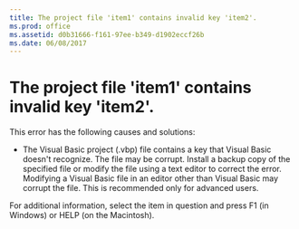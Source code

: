 ```yaml
---
title: The project file 'item1' contains invalid key 'item2'.
ms.prod: office
ms.assetid: d0b31666-f161-97ee-b349-d1902eccf26b
ms.date: 06/08/2017
---
```



# The project file 'item1' contains invalid key 'item2'.

This error has the following causes and solutions:



- The Visual Basic project (.vbp) file contains a key that Visual Basic doesn't recognize. The file may be corrupt. Install a backup copy of the specified file or modify the file using a text editor to correct the error. Modifying a Visual Basic file in an editor other than Visual Basic may corrupt the file. This is recommended only for advanced users.
    

For additional information, select the item in question and press F1 (in Windows) or HELP (on the Macintosh).


